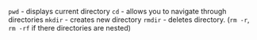 `pwd` - displays current directory
`cd` - allows you to navigate through directories
`mkdir` - creates new directory
`rmdir` - deletes directory. (`rm -r`, `rm -rf` if there directories are nested)
